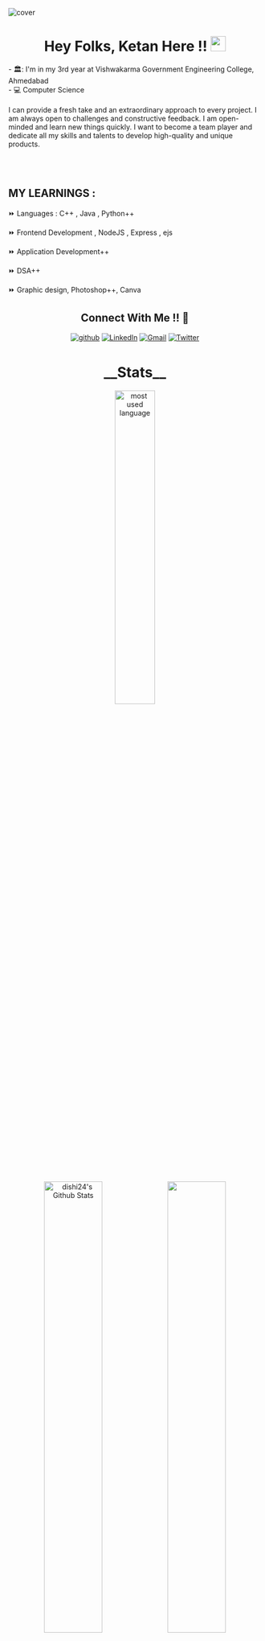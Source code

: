 ![cover](https://user-images.githubusercontent.com/76687839/178792091-0a3ccf56-9e4d-459e-bb39-cb90a3d2da0f.png)

<h1 align="center">Hey Folks, Ketan Here !! <img src="https://raw.githubusercontent.com/MartinHeinz/MartinHeinz/master/wave.gif" width="30px"></h1>
  - 🏛️: I'm in my 3rd year at Vishwakarma Government Engineering College, Ahmedabad  <br>
  - 💻 Computer Science <br>  
  <br>
  I can provide a fresh take and an extraordinary approach to every project. I am always open to challenges and constructive feedback. I am open-minded and learn new things quickly. I want to become a team player and dedicate all my skills and talents to develop high-quality and unique products.

<br><br>
<div width="40%">
<h2 align="left">MY LEARNINGS :</h2>

⏩ Languages : C++ , Java , Python++

⏩ Frontend Development , NodeJS , Express , ejs

⏩ Application Development++

⏩ DSA++

⏩ Graphic design, Photoshop++, Canva
</div>


<h2 align="center">Connect With Me !! 🤝</h2>
<p align="center">
<a href="https://github.com/ketanrtd713" target="_blank">
<img src=https://img.shields.io/badge/github-%2324292e.svg?&style=for-the-badge&logo=github&logoColor=white alt=github style="margin-bottom: 5px;" /></a>

<a href="https://www.linkedin.com/in/ketan-rathod-a8aa3019b/" target="_blank">
<img alt = "LinkedIn"src="https://img.shields.io/badge/linkedin-%231E77B5.svg?&amp;style=for-the-badge&amp;logo=linkedin&amp;logoColor=white" /></a>

<a href="mailto:ketanrtd1@gmail.com" target="_blank">
<img alt="Gmail" src="https://img.shields.io/badge/Gmail-D14836?style=for-the-badge&logo=gmail&logoColor=white" /></a>

<a href="https://twitter.com/ketanrtd713" target="_blank">
<img alt ="Twitter" src="https://img.shields.io/badge/Twitter-1DA1F2?style=for-the-badge&logo=twitter&logoColor=white" /></a>

</p>
 
 
 
 <h1 align="center">__Stats__</h1>

<div align="center">
<p align="#center"><img width="40%" src="https://github-readme-stats.vercel.app/api/top-langs/?username=ketanrtd713&layout=compact&hide=html&theme=dracula&show_icons=true" alt="most used language" /></p>
  <img width="48%" src="https://github-readme-stats.vercel.app/api?username=ketanrtd713&theme=dracula&show_icons=true" alt="dishi24's Github Stats"/>
  <img width="48%" src="https://github-readme-streak-stats.herokuapp.com/?user=ketanrtd713&theme=dracula&show_icons=true" />
   
</div>

[![Ketan's github activity graph](https://activity-graph.herokuapp.com/graph?username=ketanrtd713&theme=dracula)](https://github.com/ketanrtd713/github-readme-activity-graph)
<br>




